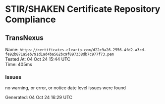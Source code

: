 # STIR/SHAKEN Certificate Repository Compliance

## TransNexus

Name: `https://certificates.clearip.com/d22c9a26-2556-4fd2-a3cd-fe92b871a5eb/91d1ad4ba562bc9f897338db7c977f73.pem`\
Tested At: 04 Oct 24 15:44 UTC\
Time: 405ms

### Issues

no warning, or error, or notice date level issues were found

Generated: 04 Oct 24 16:29 UTC